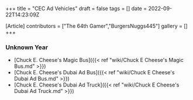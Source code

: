 +++
title = "CEC Ad Vehicles"
draft = false
tags = []
date = 2022-09-22T14:23:09Z

[Article]
contributors = ["The 64th Gamer","BurgersNuggs445"]
gallery = []
+++
### Unknown Year ###

* [Chuck E. Cheese's Magic Bus]({{< ref "wiki/Chuck E Cheese's Magic Bus.md" >}})
* [Chuck E. Cheese's Dubai Ad Bus]({{< ref "wiki/Chuck E Cheese's Dubai Ad Bus.md" >}})
* [Chuck E. Cheese's Dubai Ad Truck]({{< ref "wiki/Chuck E Cheese's Dubai Ad Truck.md" >}})